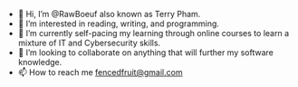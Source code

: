 - 👋 Hi, I’m @RawBoeuf also known as Terry Pham.
- 👀 I’m interested in reading, writing, and programming.
- 🌱 I’m currently self-pacing my learning through online courses to learn a mixture of IT and Cybersecurity skills.
- 💞️ I’m looking to collaborate on anything that will further my software knowledge.
- 📫 How to reach me fencedfruit@gmail.com

<!---
RawBoeuf/RawBoeuf is a ✨ special ✨ repository because its `README.md` (this file) appears on your GitHub profile.
You can click the Preview link to take a look at your changes.
--->
